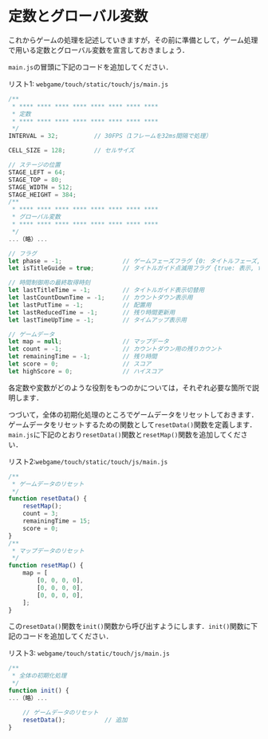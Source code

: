 # 定数とグローバル変数

これからゲームの処理を記述していきますが，その前に準備として，ゲーム処理で用いる定数とグローバル変数を宣言しておきましょう．

`main.js`の冒頭に下記のコードを追加してください．

リスト1: `webgame/touch/static/touch/js/main.js`
```js
/**
 * **** **** **** **** **** **** **** ****
 * 定数
 * **** **** **** **** **** **** **** ****
 */
INTERVAL = 32;          // 30FPS（1フレームを32ms間隔で処理）

CELL_SIZE = 128;        // セルサイズ

// ステージの位置
STAGE_LEFT = 64;
STAGE_TOP = 80;
STAGE_WIDTH = 512;
STAGE_HEIGHT = 384;
/**
 * **** **** **** **** **** **** **** ****
 * グローバル変数
 * **** **** **** **** **** **** **** ****
 */
...（略）...

// フラグ
let phase = -1;                 // ゲームフェーズフラグ {0: タイトルフェーズ, 1: カウントダウンフェーズ, 2: タッチフェーズ, 3: ゲームオーバーフェーズ}
let isTitleGuide = true;        // タイトルガイド点滅用フラグ {true: 表示, false: 非表示}

// 時間制御用の最終取得時刻
let lastTitleTime = -1;         // タイトルガイド表示切替用
let lastCountDownTime = -1;     // カウントダウン表示用
let lastPutTime = -1;           // 配置用
let lastReducedTime = -1;       // 残り時間更新用
let lastTimeUpTime = -1;        // タイムアップ表示用

// ゲームデータ
let map = null;                 // マップデータ
let count = -1;                 // カウントダウン用の残りカウント
let remainingTime = -1;         // 残り時間
let score = 0;                  // スコア
let highScore = 0;              // ハイスコア
```

各定数や変数がどのような役割をもつのかについては，それぞれ必要な箇所で説明します．

つづいて，全体の初期化処理のところでゲームデータをリセットしておきます．ゲームデータをリセットするための関数として`resetData()`関数を定義します．`main.js`に下記のとおり`resetData()`関数と`resetMap()`関数を追加してください．

リスト2:`webgame/touch/static/touch/js/main.js`
```js
/**
 * ゲームデータのリセット
 */
function resetData() {
    resetMap();
    count = 3;
    remainingTime = 15;
    score = 0;
}
/**
 * マップデータのリセット
 */
function resetMap() {
    map = [
        [0, 0, 0, 0],
        [0, 0, 0, 0],
        [0, 0, 0, 0],
    ];
}
```

この`resetData()`関数を`init()`関数から呼び出すようにします．`init()`関数に下記のコードを追加してください．

リスト3: `webgame/touch/static/touch/js/main.js`
```js
/**
 * 全体の初期化処理
 */
function init() {
...（略）...

    // ゲームデータのリセット
    resetData();           // 追加
}
```
